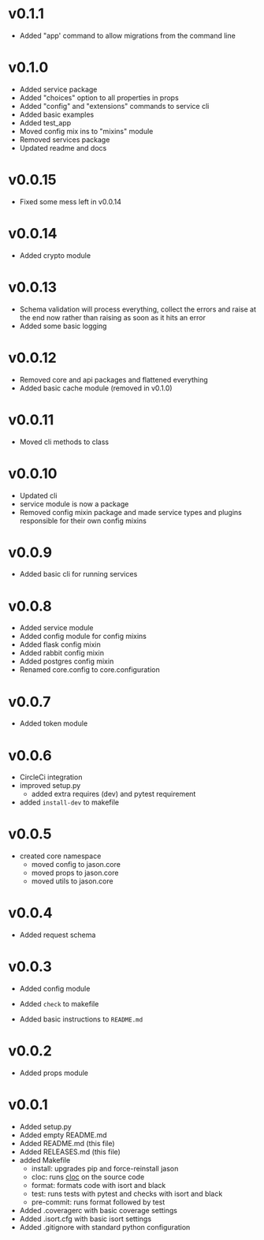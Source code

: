 v0.1.1
===

- Added "app' command to allow migrations from the command line

v0.1.0
===

- Added service package
- Added "choices" option to all properties in props
- Added "config" and "extensions" commands to service cli
- Added basic examples
- Added test_app
- Moved config mix ins to "mixins" module
- Removed services package
- Updated readme and docs

v0.0.15
===

- Fixed some mess left in v0.0.14

v0.0.14
===

- Added crypto module

v0.0.13
===

- Schema validation will process everything, 
collect the errors and raise at the end now rather than raising as soon as it hits an error
- Added some basic logging

v0.0.12
===

- Removed core and api packages and flattened everything
- Added basic cache module (removed in v0.1.0)

v0.0.11
===

- Moved cli methods to class

v0.0.10
===

- Updated cli 
- service module is now a package
- Removed config mixin package and made service types and plugins responsible for their own config mixins

v0.0.9
===

- Added basic cli for running services

v0.0.8
===

- Added service module
- Added config module for config mixins
- Added flask config mixin
- Added rabbit config mixin
- Added postgres config mixin
- Renamed core.config to core.configuration

v0.0.7
===

- Added token module

v0.0.6
===

- CircleCi integration
- improved setup.py
    - added extra requires (dev) and pytest requirement
- added `install-dev` to makefile

    
v0.0.5
===

- created core namespace
    - moved config to jason.core
    - moved props to jason.core
    - moved utils to jason.core

v0.0.4
===

- Added request schema

v0.0.3
===

- Added config module

- Added `check` to makefile
- Added basic instructions to `README.md`

v0.0.2
===

- Added props module

v0.0.1
===

- Added setup.py
- Added empty README.md
- Added README.md (this file)
- Added RELEASES.md (this file)
- added Makefile
    - install: upgrades pip and force-reinstall jason
    - cloc: runs [cloc](https://github.com/AlDanial/cloc) on the source code 
    - format: formats code with isort and black
    - test:  runs tests with pytest and checks with isort and black
    - pre-commit: runs format followed by test
- Added .coveragerc with basic coverage settings
- Added .isort.cfg with basic isort settings
- Added .gitignore with standard python configuration
